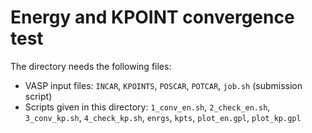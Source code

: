 # Energy and KPOINT convergence test
The directory needs the following files:
- VASP input files: `INCAR`, `KPOINTS`, `POSCAR`, `POTCAR`, `job.sh` (submission script)
- Scripts given in this directory: `1_conv_en.sh`, `2_check_en.sh`, `3_conv_kp.sh`, `4_check_kp.sh`, `enrgs`, `kpts`, `plot_en.gpl`, `plot_kp.gpl`
